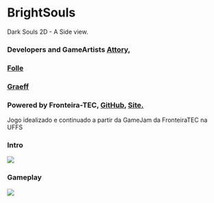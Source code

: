# BrightSouls
Dark Souls  2D - A Side view.

### Developers and GameArtists [Attory](https://github.com/DouglasKosvoski),
###                            [Folle](https://github.com/edo-folle) 
###                            [Graeff](https://github.com/GuilhermeGraeff) 

### Powered by Fronteira-TEC,  [GitHub,](https://github.com/FronteiraTec) [ Site.](http://fronteiratec.com) 

Jogo idealizado e continuado a partir da GameJam da FronteiraTEC na UFFS

### Intro
   ![](https://github.com/DouglasKosvoski/BrightSouls/blob/master/screenshots/intro.png)

### Gameplay
   ![](https://github.com/DouglasKosvoski/BrightSouls/blob/master/screenshots/gm1.png)
